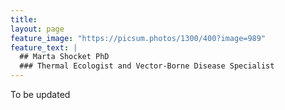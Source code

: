 ```yaml
---
title: 
layout: page
feature_image: "https://picsum.photos/1300/400?image=989"
feature_text: |
  ## Marta Shocket PhD
  ### Thermal Ecologist and Vector-Borne Disease Specialist
---
```


To be updated
